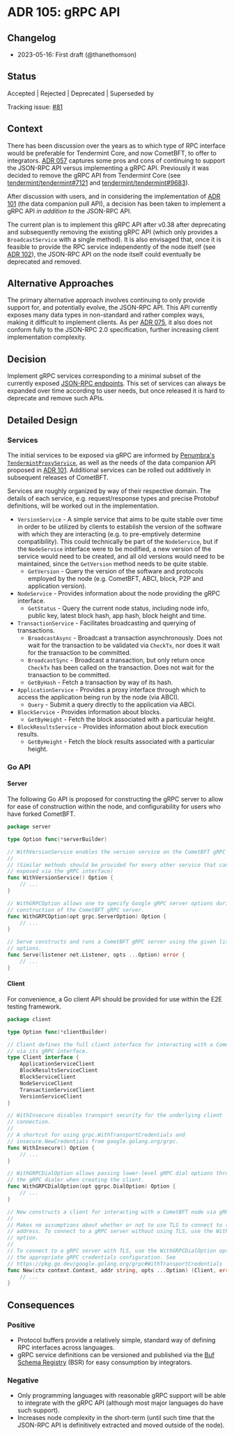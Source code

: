 # ADR 105: gRPC API

## Changelog

- 2023-05-16: First draft (@thanethomson)

## Status

Accepted | Rejected | Deprecated | Superseded by

Tracking issue: [\#81]

## Context

There has been discussion over the years as to which type of RPC interface would
be preferable for Tendermint Core, and now CometBFT, to offer to integrators.
[ADR 057][adr-057] captures some pros and cons of continuing to support the
JSON-RPC API versus implementing a gRPC API. Previously it was decided to remove
the gRPC API from Tendermint Core (see [tendermint/tendermint\#7121] and
[tendermint/tendermint\#9683]).

After discussion with users, and in considering the implementation of [ADR
101][adr-101] (the data companion pull API), a decision has been taken to
implement a gRPC API _in addition to_ the JSON-RPC API.

The current plan is to implement this gRPC API after v0.38 after deprecating and
subsequently removing the existing gRPC API (which only provides a
`BroadcastService` with a single method). It is also envisaged that, once it is
feasible to provide the RPC service independently of the node itself (see [ADR
102][adr-102]), the JSON-RPC API on the node itself could eventually be
deprecated and removed.

## Alternative Approaches

The primary alternative approach involves continuing to only provide support
for, and potentially evolve, the JSON-RPC API. This API currently exposes many
data types in non-standard and rather complex ways, making it difficult to
implement clients. As per [ADR 075][adr-075], it also does not conform fully to
the JSON-RPC 2.0 specification, further increasing client implementation
complexity.

## Decision

Implement gRPC services corresponding to a minimal subset of the currently
exposed [JSON-RPC endpoints][rpc-docs]. This set of services can always be
expanded over time according to user needs, but once released it is hard to
deprecate and remove such APIs.

## Detailed Design

### Services

The initial services to be exposed via gRPC are informed by [Penumbra's
`TendermintProxyService`][penumbra-proxy-svc], as well as the needs of the data
companion API proposed in [ADR 101][adr-101]. Additional services can be rolled
out additively in subsequent releases of CometBFT.

Services are roughly organized by way of their respective domain. The details of
each service, e.g. request/response types and precise Protobuf definitions, will
be worked out in the implementation.

- `VersionService` - A simple service that aims to be quite stable over time in
  order to be utilized by clients to establish the version of the software with
  which they are interacting (e.g. to pre-emptively determine compatibility).
  This could technically be part of the `NodeService`, but if the `NodeService`
  interface were to be modified, a new version of the service would need to be
  created, and all old versions would need to be maintained, since the
  `GetVersion` method needs to be quite stable.
  - `GetVersion` - Query the version of the software and protocols employed by
    the node (e.g. CometBFT, ABCI, block, P2P and application version).
- `NodeService` - Provides information about the node providing the gRPC
  interface.
  - `GetStatus` - Query the current node status, including node info, public
    key, latest block hash, app hash, block height and time.
- `TransactionService` - Facilitates broadcasting and querying of transactions.
  - `BroadcastAsync` - Broadcast a transaction asynchronously. Does not wait
    for the transaction to be validated via `CheckTx`, nor does it wait for the
    transaction to be committed.
  - `BroadcastSync` - Broadcast a transaction, but only return once `CheckTx`
    has been called on the transaction. Does not wait for the transaction to be
    committed.
  - `GetByHash` - Fetch a transaction by way of its hash.
- `ApplicationService` - Provides a proxy interface through which to access the
  application being run by the node (via ABCI).
  - `Query` - Submit a query directly to the application via ABCI.
- `BlockService` - Provides information about blocks.
  - `GetByHeight` - Fetch the block associated with a particular height.
- `BlockResultsService` - Provides information about block execution results.
  - `GetByHeight` - Fetch the block results associated with a particular height.

### Go API

#### Server

The following Go API is proposed for constructing the gRPC server to allow for
ease of construction within the node, and configurability for users who have
forked CometBFT.

```go
package server

type Option func(*serverBuilder)

// WithVersionService enables the version service on the CometBFT gRPC server.
//
// (Similar methods should be provided for every other service that can be
// exposed via the gRPC interface)
func WithVersionService() Option {
    // ...
}

// WithGRPCOption allows one to specify Google gRPC server options during the
// construction of the CometBFT gRPC server.
func WithGRPCOption(opt grpc.ServerOption) Option {
    // ...
}

// Serve constructs and runs a CometBFT gRPC server using the given listener and
// options.
func Serve(listener net.Listener, opts ...Option) error {
    // ...
}
```

#### Client

For convenience, a Go client API should be provided for use within the E2E
testing framework.

```go
package client

type Option func(*clientBuilder)

// Client defines the full client interface for interacting with a CometBFT node
// via its gRPC interface.
type Client interface {
    ApplicationServiceClient
    BlockResultsServiceClient
    BlockServiceClient
    NodeServiceClient
    TransactionServiceClient
    VersionServiceClient
}

// WithInsecure disables transport security for the underlying client
// connection.
//
// A shortcut for using grpc.WithTransportCredentials and
// insecure.NewCredentials from google.golang.org/grpc.
func WithInsecure() Option {
    // ...
}

// WithGRPCDialOption allows passing lower-level gRPC dial options through to
// the gRPC dialer when creating the client.
func WithGRPCDialOption(opt ggrpc.DialOption) Option {
    // ...
}

// New constructs a client for interacting with a CometBFT node via gRPC.
//
// Makes no assumptions about whether or not to use TLS to connect to the given
// address. To connect to a gRPC server without using TLS, use the WithInsecure
// option.
//
// To connect to a gRPC server with TLS, use the WithGRPCDialOption option with
// the appropriate gRPC credentials configuration. See
// https://pkg.go.dev/google.golang.org/grpc#WithTransportCredentials
func New(ctx context.Context, addr string, opts ...Option) (Client, error) {
    // ...
}
```

## Consequences

### Positive

- Protocol buffers provide a relatively simple, standard way of defining RPC
  interfaces across languages.
- gRPC service definitions can be versioned and published via the [Buf Schema
  Registry][bsr] (BSR) for easy consumption by integrators.

### Negative

- Only programming languages with reasonable gRPC support will be able to
  integrate with the gRPC API (although most major languages do have such
  support).
- Increases node complexity in the short-term (until such time that the JSON-RPC
  API is definitively extracted and moved outside of the node).

<!--
TODO: Replace ADR 101/102-related PR links with direct links to the ADRs once
      merged.
-->
[\#81]: https://github.com/cometbft/cometbft/issues/81
[adr-057]: ./tendermint-core/adr-057-RPC.md
[tendermint/tendermint\#7121]: https://github.com/tendermint/tendermint/pull/7121
[tendermint/tendermint\#9683]: https://github.com/tendermint/tendermint/pull/9683
[adr-101]: https://github.com/cometbft/cometbft/pull/82
[adr-102]: https://github.com/cometbft/cometbft/pull/658
[adr-075]: ./tendermint-core/adr-075-rpc-subscription.md
[rpc-docs]: https://docs.cometbft.com/v0.37/rpc/
[penumbra-proxy-svc]: https://buf.build/penumbra-zone/penumbra/docs/main:penumbra.client.v1alpha1#penumbra.client.v1alpha1.TendermintProxyService
[bsr]: https://buf.build/explore

